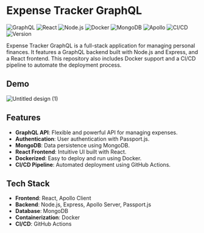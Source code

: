 # Expense Tracker GraphQL
![GraphQL](https://img.shields.io/badge/GraphQL-API-red)
![React](https://img.shields.io/badge/React-Frontend-blue)
![Node.js](https://img.shields.io/badge/Node.js-Backend-green)
![Docker](https://img.shields.io/badge/Docker-Containerization-blue)
![MongoDB](https://img.shields.io/badge/MongoDB-Database-yellowgreen)
![Apollo](https://img.shields.io/badge/Apollo-Client%20%2F%20Server-purple)
![CI/CD](https://img.shields.io/badge/CI%2FCD-GitHub%20Actions-yellow)
![Version](https://img.shields.io/badge/Version-1.0.0-orange)

Expense Tracker GraphQL is a full-stack application for managing personal finances. It features a GraphQL backend built with Node.js and Express, and a React frontend. This repository also includes Docker support and a CI/CD pipeline to automate the deployment process.

## Demo

![Untitled design (1)](https://github.com/user-attachments/assets/cc325a38-88fa-48ef-9e75-c3d945a27ca8)


## Features

- **GraphQL API**: Flexible and powerful API for managing expenses.
- **Authentication**: User authentication with Passport.js.
- **MongoDB**: Data persistence using MongoDB.
- **React Frontend**: Intuitive UI built with React.
- **Dockerized**: Easy to deploy and run using Docker.
- **CI/CD Pipeline**: Automated deployment using GitHub Actions.
## Tech Stack

- **Frontend**: React, Apollo Client
- **Backend**: Node.js, Express, Apollo Server, Passport.js
- **Database**: MongoDB
- **Containerization**: Docker
- **CI/CD**: GitHub Actions
